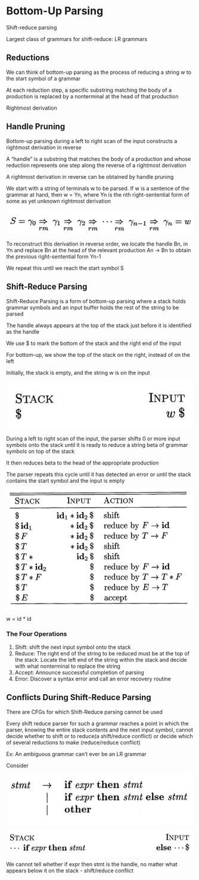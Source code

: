 # Bottom-Up Parsing

Shift-reduce parsing

Largest class of grammars for shift-reduce: LR grammars

## Reductions

We can think of bottom-up parsing as the process of reducing a string w to the start symbol of a grammar

At each reduction step, a specific substring matching the body of a production is replaced by a nonterminal at the head of that production

Rightmost derivation

## Handle Pruning

Bottom-up parsing during a left to right scan of the input constructs a rightmost derivation in reverse

A “handle” is a substring that matches the body of a production and whose reduction represents one step along the reverse of a rightmost derivation

A rightmost derivation in reverse can be obtained by handle pruning

We start with a string of terminals w to be parsed. If w is a sentence of the grammar at hand, then w = Yn, where Yn is the nth right-sentential form of some as yet unknown rightmost derivation

![Untitled](Bottom-Up%20Parsing%2027d3b331e9524fee9e41b6d42b296fe7/Untitled.png)

To reconstruct this derivation in reverse order, we locate the handle Bn, in Yn and replace Bn at the head of the relevant production An → Bn to obtain the previous right-sentential form Yn-1

We repeat this until we reach the start symbol S

## Shift-Reduce Parsing

Shift-Reduce Parsing is a form of bottom-up parsing where a stack holds grammar symbols and an input buffer holds the rest of the string to be parsed

The handle always appears at the top of the stack just before it is identified as the handle

We use $ to mark the bottom of the stack and the right end of the input

For bottom-up, we show the top of the stack on the right, instead of on the left

Initially, the stack is empty, and the string w is on the input

![Untitled](Bottom-Up%20Parsing%2027d3b331e9524fee9e41b6d42b296fe7/Untitled%201.png)

During a left to right scan of the input, the parser shifts 0 or more input symbols onto the stack until it is ready to reduce a string beta of grammar symbols on top of the stack

It then reduces beta to the head of the appropriate production

The parser repeats this cycle until it has detected an error or until the stack contains the start symbol and the input is empty

![Untitled](Bottom-Up%20Parsing%2027d3b331e9524fee9e41b6d42b296fe7/Untitled%202.png)

w = id * id

### The Four Operations

1. Shift: shift the next input symbol onto the stack
2. Reduce: The right end of the string to be reduced must be at the top of the stack. Locate the left end of the string within the stack and decide with what nonterminal to replace the string
3. Accept: Announce successful completion of parsing
4. Error: Discover a syntax error and call an error recovery routine

## Conflicts During Shift-Reduce Parsing

There are CFGs for which Shift-Reduce parsing cannot be used

Every shift reduce parser for such a grammar reaches a point in which the parser, knowing the entire stack contents and the next input symbol, cannot decide whether to shift or to reduce(a shift/reduce conflict) or decide which of several reductions to make (reduce/reduce conflict)

Ex: An ambiguous grammar can’t ever be an LR grammar

Consider 

![Untitled](Bottom-Up%20Parsing%2027d3b331e9524fee9e41b6d42b296fe7/Untitled%203.png)

![Untitled](Bottom-Up%20Parsing%2027d3b331e9524fee9e41b6d42b296fe7/Untitled%204.png)

We cannot tell whether if expr then stmt is the handle, no matter what appears below it on the stack - shift/reduce conflict